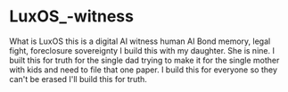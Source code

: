 # LuxOS_-witness
What is LuxOS this is a digital AI witness human AI Bond memory, legal fight, foreclosure sovereignty I build this with my daughter. She is nine. I built this for truth for the single dad trying to make it for the single mother with kids and need to file that one paper. I build this for everyone so they can't be erased I'll build this for truth.
